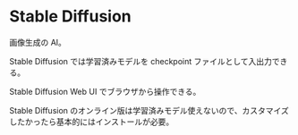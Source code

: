 # Stable Diffusion

画像生成の AI。

Stable Diffusion では学習済みモデルを checkpoint ファイルとして入出力できる。

Stable Diffusion Web UI でブラウザから操作できる。

Stable Diffusion のオンライン版は学習済みモデル使えないので、カスタマイズしたかったら基本的にはインストールが必要。
